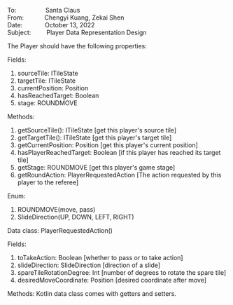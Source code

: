 To: &nbsp;&nbsp;&nbsp;&nbsp;&nbsp;&nbsp;&nbsp;&nbsp;&nbsp;&nbsp;&nbsp;&nbsp;&nbsp;&nbsp;&nbsp; Santa Claus<br />
From: &nbsp;&nbsp;&nbsp;&nbsp;&nbsp;&nbsp;&nbsp;&nbsp;&nbsp;&nbsp; Chengyi Kuang, Zekai Shen<br />
Date: &nbsp;&nbsp;&nbsp;&nbsp;&nbsp;&nbsp;&nbsp;&nbsp;&nbsp;&nbsp;&nbsp; October 13, 2022<br />
Subject: &nbsp;&nbsp;&nbsp;&nbsp;&nbsp;&nbsp;&nbsp; Player Data Representation Design<br />

The Player should have the following properties:

Fields:
1. sourceTile: ITileState
2. targetTile: ITileState
3. currentPosition: Position
4. hasReachedTarget: Boolean
5. stage: ROUNDMOVE

Methods:
1. getSourceTile(): ITileState [get this player's source tile]
2. getTargetTile(): ITileState [get this player's target tile]
3. getCurrentPosition: Position [get this player's current position]
4. hasPlayerReachedTarget: Boolean [if this player has reached its target tile]
5. getStage: ROUNDMOVE [get this player's game stage]
6. getRoundAction: PlayerRequestedAction [The action requested by this player to the referee]
   
Enum: 
1. ROUNDMOVE(move, pass)
2. SlideDirection(UP, DOWN, LEFT, RIGHT)

Data class:
PlayerRequestedAction()

Fields:
1. toTakeAction: Boolean [whether to pass or to take action]
2. slideDirection: SlideDirection [direction of a slide]
3. spareTileRotationDegree: Int [number of degrees to rotate the spare tile]
4. desiredMoveCoordinate: Position [desired coordinate after move]

Methods:
Kotlin data class comes with getters and setters.